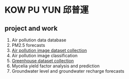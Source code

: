<h1>KOW PU YUN 邱普運 </h1>
<h2>project and work </h2>

1. Air pollution data database 
2. PM2.5 forecasts
3. [Air pollution image dataset collection](http://hyinfo.bse.ntu.edu.tw/apci)
4. Air pollution image classification
5. [Greenhouse dataset collection](http://hyinfo.bse.ntu.edu.tw/sams)
6. Mycelia yield factor analysis and prediction
7. Groundwater level and groundwater recharge forecasts 
